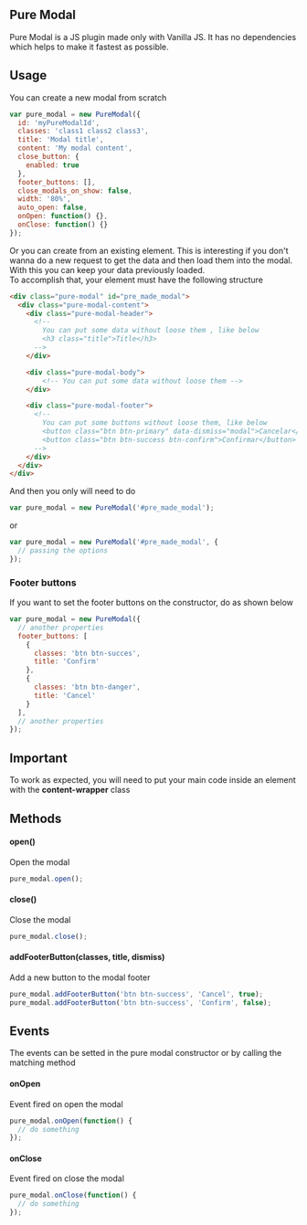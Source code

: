 ## Pure Modal
Pure Modal is a JS plugin made only with Vanilla JS. It has no dependencies which helps to make it fastest as possible.

## Usage
You can create a new modal from scratch
```javascript
var pure_modal = new PureModal({
  id: 'myPureModalId',
  classes: 'class1 class2 class3',
  title: 'Modal title',
  content: 'My modal content',
  close_button: {
    enabled: true
  },
  footer_buttons: [],
  close_modals_on_show: false,
  width: '80%',
  auto_open: false,
  onOpen: function() {},
  onClose: function() {}
});
```
Or you can create from an existing element. This is interesting if you don't wanna do a new request to get the data and then load them into the modal. With this you can keep your data previously loaded.  
To accomplish that, your element must have the following structure
```html
<div class="pure-modal" id="pre_made_modal">
  <div class="pure-modal-content">
    <div class="pure-modal-header">
      <!-- 
        You can put some data without loose them , like below 
        <h3 class="title">Title</h3>
      -->
    </div>

    <div class="pure-modal-body">
        <!-- You can put some data without loose them -->
    </div>

    <div class="pure-modal-footer">
      <!-- 
        You can put some buttons without loose them, like below
        <button class="btn btn-primary" data-dismiss="modal">Cancelar</button>
        <button class="btn btn-success btn-confirm">Confirmar</button>
      -->
    </div>
  </div>
</div>
```
And then you only will need to do
```javascript
var pure_modal = new PureModal('#pre_made_modal');
```
or
```javascript
var pure_modal = new PureModal('#pre_made_modal', {
  // passing the options
});
```



### Footer buttons
If you want to set the footer buttons on the constructor, do as shown below
```javascript
var pure_modal = new PureModal({
  // another properties
  footer_buttons: [
    {
      classes: 'btn btn-succes',
      title: 'Confirm'
    },
    {
      classes: 'btn btn-danger',
      title: 'Cancel'
    }
  ],
  // another properties
});
```

## Important
To work as expected, you will need to put your main code inside an element with the **content-wrapper** class

## Methods

#### open()
Open the modal
```javascript
pure_modal.open();
```

#### close()
Close the modal
```javascript
pure_modal.close();
```

#### addFooterButton(classes, title, dismiss)
Add a new button to the modal footer
```javascript
pure_modal.addFooterButton('btn btn-success', 'Cancel', true);
pure_modal.addFooterButton('btn btn-success', 'Confirm', false);
```

## Events
The events can be setted in the pure modal constructor or by calling the matching method

#### onOpen
Event fired on open the modal
```javascript
pure_modal.onOpen(function() {
  // do something
});
```

#### onClose
Event fired on close the modal
```javascript
pure_modal.onClose(function() {
  // do something
});
```

